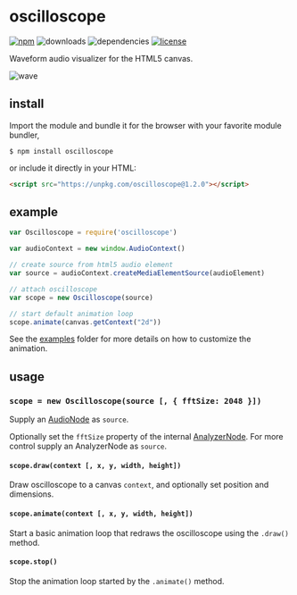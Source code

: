 # oscilloscope
[![npm](https://img.shields.io/npm/v/oscilloscope.svg)](https://npm.im/oscilloscope)
![downloads](https://img.shields.io/npm/dt/oscilloscope.svg)
![dependencies](https://img.shields.io/:dependencies-none-green.svg)
[![license](https://img.shields.io/:license-MIT-blue.svg)](https://mvr.mit-license.org)

Waveform audio visualizer for the HTML5 canvas.

![wave](wave.gif)

## install
Import the module and bundle it for the browser with your favorite module bundler,
```
$ npm install oscilloscope
```

or include it directly in your HTML:
```html
<script src="https://unpkg.com/oscilloscope@1.2.0"></script>
```

## example
```javascript
var Oscilloscope = require('oscilloscope')

var audioContext = new window.AudioContext()

// create source from html5 audio element
var source = audioContext.createMediaElementSource(audioElement)

// attach oscilloscope
var scope = new Oscilloscope(source)

// start default animation loop
scope.animate(canvas.getContext("2d"))
```

See the [examples](examples) folder for more details on how to customize the animation.

## usage
### `scope = new Oscilloscope(source [, { fftSize: 2048 }])`
Supply an [AudioNode](https://developer.mozilla.org/en-US/docs/Web/API/AudioNode) as `source`.

Optionally set the `fftSize` property of the internal [AnalyzerNode](https://developer.mozilla.org/en-US/docs/Web/API/AnalyserNode/fftSize). For more control supply an AnalyzerNode as `source`.

#### `scope.draw(context [, x, y, width, height])`
Draw oscilloscope to a canvas `context`, and optionally set position and dimensions.

#### `scope.animate(context [, x, y, width, height])`
Start a basic animation loop that redraws the oscilloscope using the `.draw()` method.

#### `scope.stop()`
Stop the animation loop started by the `.animate()` method.
